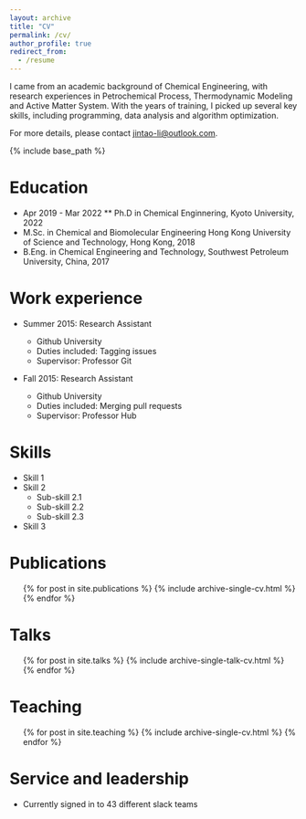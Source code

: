 ```yaml
---
layout: archive
title: "CV"
permalink: /cv/
author_profile: true
redirect_from:
  - /resume
---
```


I came from an academic background of Chemical Engineering, with research experiences in Petrochemical Process, Thermodynamic Modeling and Active Matter System. With the years of training, I picked up several key skills, including programming, data analysis and algorithm optimization. 

For more details, please contact jintao-li@outlook.com.
<!-- [CV as July 2021](https://hkustconnect-my.sharepoint.com/:b:/g/personal/jlids_connect_ust_hk/EeQDu_R6APxEgrc1h0xlvnsBZlrntQ8WbER7wZNpdNR0rA?e=u5wDYr). -->

{% include base_path %}

Education
======
* Apr 2019 - Mar 2022 
** Ph.D in Chemical Enginnering, Kyoto University, 2022
* M.Sc. in Chemical and Biomolecular Engineering Hong Kong University of Science and Technology, Hong Kong, 2018
* B.Eng. in Chemical Engineering and Technology, Southwest Petroleum University, China, 2017 





Work experience
======
* Summer 2015: Research Assistant
  * Github University
  * Duties included: Tagging issues
  * Supervisor: Professor Git

* Fall 2015: Research Assistant
  * Github University
  * Duties included: Merging pull requests
  * Supervisor: Professor Hub
  
Skills
======
* Skill 1
* Skill 2
  * Sub-skill 2.1
  * Sub-skill 2.2
  * Sub-skill 2.3
* Skill 3

Publications
======
  <ul>{% for post in site.publications %}
    {% include archive-single-cv.html %}
  {% endfor %}</ul>
  
Talks
======
  <ul>{% for post in site.talks %}
    {% include archive-single-talk-cv.html %}
  {% endfor %}</ul>
  
Teaching
======
  <ul>{% for post in site.teaching %}
    {% include archive-single-cv.html %}
  {% endfor %}</ul>
  
Service and leadership
======
* Currently signed in to 43 different slack teams

